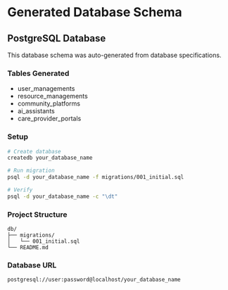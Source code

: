# Generated Database Schema

## PostgreSQL Database

This database schema was auto-generated from database specifications.

### Tables Generated

- user_managements
- resource_managements
- community_platforms
- ai_assistants
- care_provider_portals

### Setup

```bash
# Create database
createdb your_database_name

# Run migration
psql -d your_database_name -f migrations/001_initial.sql

# Verify
psql -d your_database_name -c "\dt"
```

### Project Structure

```
db/
├── migrations/
│   └── 001_initial.sql
└── README.md
```

### Database URL

```
postgresql://user:password@localhost/your_database_name
```
